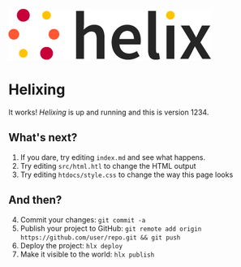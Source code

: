 ![helix-logo](./helix_logo.png) <!-- this image is served from this content repository -->

# Helixing

It works! _Helixing_ is up and running and this is version 1234.

## What's next?

1. If you dare, try editing `index.md` and see what happens.
2. Try editing `src/html.htl` to change the HTML output
3. Try editing `htdocs/style.css` to change the way this page looks

## And then?

4. Commit your changes: `git commit -a`
5. Publish your project to GitHub: `git remote add origin https://github.com/user/repo.git && git push`
6. Deploy the project: `hlx deploy`
7. Make it visible to the world: `hlx publish`
